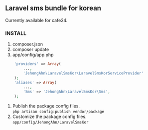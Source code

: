 
## Laravel sms bundle for korean

Currently available for cafe24.


### INSTALL

1. composer.json
1. composer update
1. app/config/app.php  
```php
	'providers' => Array(
		...,
		'JehongAhn\LaravelSmsKor\LaravelSmsKorServiceProvider'
	);
	'aliases' => Array(
		...,
		'Sms' => 'JehongAhn\LaravelSmsKor\Sms',
	);
```	
1. Publish the package config files.  
   `php artisan config:publish vendor/package`
1. Customize the package config files.  
   `app/config/JehongAhn/LaravelSmsKor`


